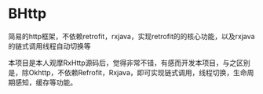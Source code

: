 # BHttp
简易的http框架，不依赖retrofit，rxjava，实现retrofit的的核心功能，以及rxjava的链式调用线程自动切换等

本项目是本人观摩RxHttp源码后，觉得非常不错，有感而开发本项目，与之区别是，除Okhttp，不依赖Refrofit，Rxjava，即可实现链式调用，线程切换，生命周期感知，缓存等功能。
